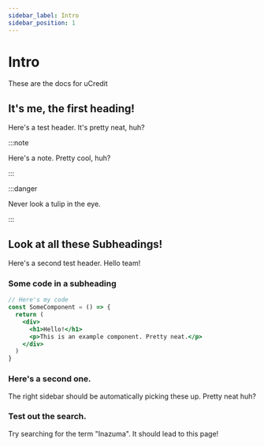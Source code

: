 ```yaml
---
sidebar_label: Intro
sidebar_position: 1
---
```


# Intro

These are the docs for uCredit

## It's me, the first heading!

Here's a test header. It's pretty neat, huh?

:::note

Here's a note. Pretty cool, huh?

:::

:::danger

Never look a tulip in the eye.

:::

## Look at all these Subheadings!

Here's a second test header. Hello team!

### Some code in a subheading

```jsx title="path/to/some/file.tsx"
// Here's my code
const SomeComponent = () => {
  return (
    <div>
      <h1>Hello!</h1>
      <p>This is an example component. Pretty neat.</p>
    </div>
  )
}
```

### Here's a second one.

The right sidebar should be automatically picking these up. Pretty neat huh?

### Test out the search.

Try searching for the term "Inazuma". It should lead to this page!
